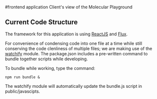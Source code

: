 #frontend application
Client's view of the Molecular Playground

## Current Code Structure
The framework for this application is using [ReactJS](https://facebook.github.io/react/docs/top-level-api.html) and [Flux](https://github.com/facebook/flux/tree/master/examples/flux-todomvc).

For convenience of condensing code into one file at a time while still conserving the code clenliness of multiple files; we are making use of the [watchify](https://github.com/substack/watchify) module. The package.json includes a pre-written command to bundle together scripts while developing.

To bundle while working, type the command:
```
npm run bundle &
```

The watchify module will automatically update the bundle.js script in public/javascipts.
